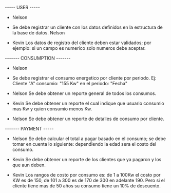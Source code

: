 ----- USER -----

- Nelson
- Se debe registrar un cliente con los datos definidos en la estructura de la base de datos. Nelson

- Kevin
Los datos de registro del cliente deben estar validados; por ejemplo: si un campo es numerico solo numeros debe aceptar.

------- CONSUMPTION -------
- Nelson
- Se debe registrar el consumo energetico por cliente por periodo. Ej: Cliente "A" consumio: "155 Kw" en el periodo: "Fecha"

- Nelson
Se debe obtener un reporte general de todos los consumos.

- Kevin
Se debe obtener un reporte el cual indique que usuario consumio mas Kw y quien consumio menos Kw.

- Nelson
Se debe obtener un reporte de detalles de consumo por cliente.


------- PAYMENT ----- 
- Nelson
Se debe calcular el total a pagar basado en el consumo; se debe tomar en cuenta lo siguiente: dependiendo la edad sera el costo del consumo.

- Kevin
Se debe obtener un reporte de los clientes que ya pagaron y los que aun deben.

- Kevin
Los rangos de costo por consumo es: de 1 a 100Kw el costo por KW es de 150, de 101 a 300 es de 170 de 300 en adelante 190. Pero si el cliente tiene mas de 50 años su consumo tiene un 10% de descuento.


